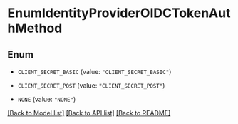 # EnumIdentityProviderOIDCTokenAuthMethod

## Enum


* `CLIENT_SECRET_BASIC` (value: `"CLIENT_SECRET_BASIC"`)

* `CLIENT_SECRET_POST` (value: `"CLIENT_SECRET_POST"`)

* `NONE` (value: `"NONE"`)


[[Back to Model list]](../README.md#documentation-for-models) [[Back to API list]](../README.md#documentation-for-api-endpoints) [[Back to README]](../README.md)


